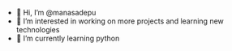 - 👋 Hi, I’m @manasadepu
- 👀 I’m interested in working on more projects and learning new technologies
- 🌱 I’m currently learning python

<!---
manasadepu/manasadepu is a ✨ special ✨ repository because its `README.md` (this file) appears on your GitHub profile.
You can click the Preview link to take a look at your changes.
--->
